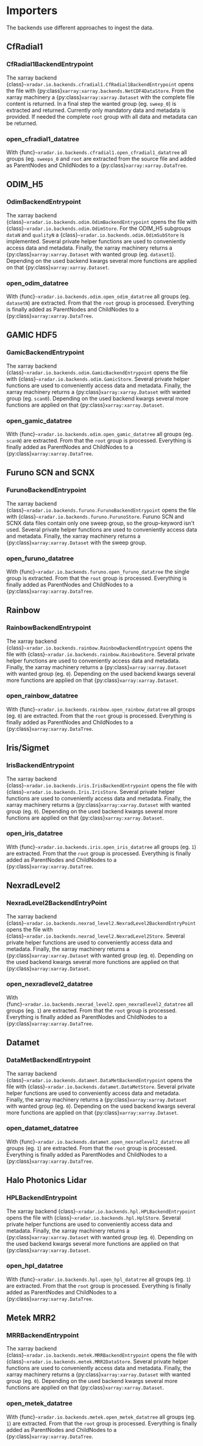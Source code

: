 # Importers

The backends use different approaches to ingest the data.

## CfRadial1

### CfRadial1BackendEntrypoint

The xarray backend {class}`~xradar.io.backends.cfradial1.CfRadial1BackendEntrypoint`
opens the file with {py:class}`xarray:xarray.backends.NetCDF4DataStore`. From the
xarray machinery a {py:class}`xarray:xarray.Dataset` with the complete file content is
returned. In a final step the wanted group (eg. ``sweep_0``) is extracted and returned.
Currently only mandatory data and metadata is provided. If needed the complete ``root``
group with all data and metadata can be returned.

### open_cfradial1_datatree

With {func}`~xradar.io.backends.cfradial1.open_cfradial1_datatree` all groups (eg.
``sweeps_0`` and ``root`` are extracted from the source file and added as ParentNodes
and ChildNodes to a {py:class}`xarray:xarray.DataTree`.

## ODIM_H5

### OdimBackendEntrypoint

The xarray backend {class}`~xradar.io.backends.odim.OdimBackendEntrypoint`
opens the file with {class}`~xradar.io.backends.odim.OdimStore`. For the ODIM_H5
subgroups ``dataN`` and ``qualityN`` a {class}`~xradar.io.backends.odim.OdimSubStore` is
implemented. Several private helper functions are used to conveniently access data and
metadata. Finally, the xarray machinery returns a {py:class}`xarray:xarray.Dataset`
with wanted group (eg. ``dataset1``). Depending on the used backend kwargs several
more functions are applied on that {py:class}`xarray:xarray.Dataset`.

### open_odim_datatree

With {func}`~xradar.io.backends.odim.open_odim_datatree` all groups (eg. ``datasetN``)
are extracted. From that the ``root`` group is processed. Everything is finally added as
ParentNodes and ChildNodes to a {py:class}`xarray:xarray.DataTree`.


## GAMIC HDF5

### GamicBackendEntrypoint

The xarray backend {class}`~xradar.io.backends.odim.GamicBackendEntrypoint`
opens the file with {class}`~xradar.io.backends.odim.GamicStore`. Several private helper functions are used to conveniently access data and
metadata. Finally, the xarray machinery returns a {py:class}`xarray:xarray.Dataset`
with wanted group (eg. ``scan0``). Depending on the used backend kwargs several
more functions are applied on that {py:class}`xarray:xarray.Dataset`.

### open_gamic_datatree

With {func}`~xradar.io.backends.odim.open_gamic_datatree` all groups (eg. ``scanN``)
are extracted. From that the ``root`` group is processed. Everything is finally added as
ParentNodes and ChildNodes to a {py:class}`xarray:xarray.DataTree`.


## Furuno SCN and SCNX

### FurunoBackendEntrypoint

The xarray backend {class}`~xradar.io.backends.furuno.FurunoBackendEntrypoint`
opens the file with {class}`~xradar.io.backends.furuno.FurunoStore`.
Furuno SCN and SCNX data files contain only one sweep group, so the
group-keyword isn't used. Several private helper functions are used to
conveniently access data and metadata. Finally, the xarray machinery returns
a {py:class}`xarray:xarray.Dataset` with the sweep group.

### open_furuno_datatree

With {func}`~xradar.io.backends.furuno.open_furuno_datatree` the single group
is extracted. From that the ``root`` group is processed. Everything is finally
added as ParentNodes and ChildNodes to a {py:class}`xarray:xarray.DataTree`.

## Rainbow

### RainbowBackendEntrypoint

The xarray backend {class}`~xradar.io.backends.rainbow.RainbowBackendEntrypoint`
opens the file with {class}`~xradar.io.backends.rainbow.RainbowStore`. Several
private helper functions are used to conveniently access data and
metadata. Finally, the xarray machinery returns a {py:class}`xarray:xarray.Dataset`
with wanted group (eg. ``0``). Depending on the used backend kwargs several
more functions are applied on that {py:class}`xarray:xarray.Dataset`.

### open_rainbow_datatree

With {func}`~xradar.io.backends.rainbow.open_rainbow_datatree` all groups (eg. ``0``)
are extracted. From that the ``root`` group is processed. Everything is finally added as
ParentNodes and ChildNodes to a {py:class}`xarray:xarray.DataTree`.


## Iris/Sigmet

### IrisBackendEntrypoint

The xarray backend {class}`~xradar.io.backends.iris.IrisBackendEntrypoint`
opens the file with {class}`~xradar.io.backends.Iris.IrisStore`. Several
private helper functions are used to conveniently access data and
metadata. Finally, the xarray machinery returns a {py:class}`xarray:xarray.Dataset`
with wanted group (eg. ``0``). Depending on the used backend kwargs several
more functions are applied on that {py:class}`xarray:xarray.Dataset`.

### open_iris_datatree

With {func}`~xradar.io.backends.iris.open_iris_datatree` all groups (eg. ``1``)
are extracted. From that the ``root`` group is processed. Everything is finally added as
ParentNodes and ChildNodes to a {py:class}`xarray:xarray.DataTree`.


## NexradLevel2

### NexradLevel2BackendEntryPoint

The xarray backend {class}`~xradar.io.backends.nexrad_level2.NexradLevel2BackendEntryPoint`
opens the file with {class}`~xradar.io.backends.nexrad_level2.NexradLevel2Store`. Several
private helper functions are used to conveniently access data and
metadata. Finally, the xarray machinery returns a {py:class}`xarray:xarray.Dataset`
with wanted group (eg. ``0``). Depending on the used backend kwargs several
more functions are applied on that {py:class}`xarray:xarray.Dataset`.

### open_nexradlevel2_datatree

With {func}`~xradar.io.backends.nexrad_level2.open_nexradlevel2_datatree`
all groups (eg. ``1``) are extracted. From that the ``root`` group is processed.
Everything is finally added as ParentNodes and ChildNodes to a {py:class}`xarray:xarray.DataTree`.

## Datamet

### DataMetBackendEntrypoint

The xarray backend {class}`~xradar.io.backends.datamet.DataMetBackendEntrypoint`
opens the file with {class}`~xradar.io.backends.datamet.DataMetStore`. Several
private helper functions are used to conveniently access data and
metadata. Finally, the xarray machinery returns a {py:class}`xarray:xarray.Dataset`
with wanted group (eg. ``0``). Depending on the used backend kwargs several
more functions are applied on that {py:class}`xarray:xarray.Dataset`.

### open_datamet_datatree

With {func}`~xradar.io.backends.datamet.open_nexradlevel2_datatree`
all groups (eg. ``1``) are extracted. From that the ``root`` group is processed.
Everything is finally added as ParentNodes and ChildNodes to a {py:class}`xarray:xarray.DataTree`.

## Halo Photonics Lidar

### HPLBackendEntrypoint

The xarray backend {class}`~xradar.io.backends.hpl.HPLBackendEntrypoint`
opens the file with {class}`~xradar.io.backends.hpl.HplStore`. Several
private helper functions are used to conveniently access data and
metadata. Finally, the xarray machinery returns a {py:class}`xarray:xarray.Dataset`
with wanted group (eg. ``0``). Depending on the used backend kwargs several
more functions are applied on that {py:class}`xarray:xarray.Dataset`.

### open_hpl_datatree

With {func}`~xradar.io.backends.hpl.open_hpl_datatree`
all groups (eg. ``1``) are extracted. From that the ``root`` group is processed.
Everything is finally added as ParentNodes and ChildNodes to a {py:class}`xarray:xarray.DataTree`.

## Metek MRR2

### MRRBackendEntrypoint

The xarray backend {class}`~xradar.io.backends.metek.MRRBackendEntrypoint`
opens the file with {class}`~xradar.io.backends.metek.MRR2DataStore`. Several
private helper functions are used to conveniently access data and
metadata. Finally, the xarray machinery returns a {py:class}`xarray:xarray.Dataset`
with wanted group (eg. ``0``). Depending on the used backend kwargs several
more functions are applied on that {py:class}`xarray:xarray.Dataset`.

### open_metek_datatree

With {func}`~xradar.io.backends.metek.open_metek_datatree`
all groups (eg. ``1``) are extracted. From that the ``root`` group is processed.
Everything is finally added as ParentNodes and ChildNodes to a {py:class}`xarray:xarray.DataTree`.
